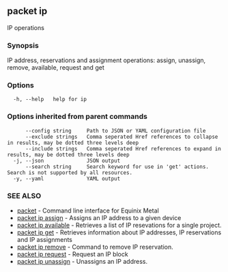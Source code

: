 ## packet ip

IP operations

### Synopsis

IP address, reservations and assignment operations: assign, unassign, remove, available, request and get 

### Options

```
  -h, --help   help for ip
```

### Options inherited from parent commands

```
      --config string     Path to JSON or YAML configuration file
      --exclude strings   Comma seperated Href references to collapse in results, may be dotted three levels deep
      --include strings   Comma seperated Href references to expand in results, may be dotted three levels deep
  -j, --json              JSON output
      --search string     Search keyword for use in 'get' actions. Search is not supported by all resources.
  -y, --yaml              YAML output
```

### SEE ALSO

* [packet](packet.md)	 - Command line interface for Equinix Metal
* [packet ip assign](packet_ip_assign.md)	 - Assigns an IP address to a given device
* [packet ip available](packet_ip_available.md)	 - Retrieves a list of IP resevations for a single project.
* [packet ip get](packet_ip_get.md)	 - Retrieves information about IP addresses, IP reservations and IP assignments
* [packet ip remove](packet_ip_remove.md)	 - Command to remove IP reservation.
* [packet ip request](packet_ip_request.md)	 - Request an IP block
* [packet ip unassign](packet_ip_unassign.md)	 - Unassigns an IP address.

